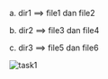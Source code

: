 a.	dir1 ==> file1 dan file2

b.	dir2 ==> file3 dan file4 

c.	dir3 ==> file5 dan file6  

![task1](https://github.com/ngurahgdewisnugk/devops20-dumbways-ngurahgedewisnugk/blob/df02248384060f5ba71fd1931554ea0500956f0f/stage-1/day4/img/task1.png)
